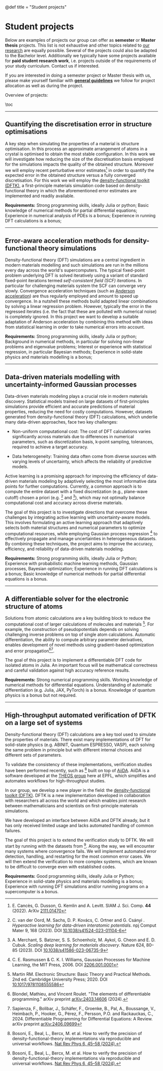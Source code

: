 @def title = "Student projects"

# Student projects
Below are examples of projects our group can offer as **semester** or **Master thesis** projects.
This list is not exhaustive and other topics related to [our research](/research)
are equally possible. Several of the projects could also be adapted to the Bachelor level.
Additionally we typically have some projects available for **paid student research work**,
i.e. projects outside of the requirements of your study curriculum. Contact us if interested.

If you are interested in doing a semester project or Master thesis with us,
please make yourself familiar with **[general guidelines](/student_projects/guidelines)**
we follow for project allocation as well as during the project.

Overview of projects:

\toc

----

## Quantifying the discretisation error in structure optimisations
A key step when simulating the properties of a material is structure optimisation.
In this process
an approximate arrangement of atoms in a crystal is optimised
to obtain the most stable configuration.
In this work we will investigate how reducing the size
of the discretisation basis employed for the simulations
impacts the quality of the obtained structure.
Moreover we will employ recent perturbative
error estimates[^CDKL2022] in order to quantify the expected error in the obtained
structure versus a fully converged discretisation.
For this work we will employ the
[density-functional toolkit (DFTK)](https://dftk.org),
a first-principle materials simulation code based on density-functional theory
in which the aforementioned error estimates are implemented and readily available.

**Requirements:**
Strong programming skills, ideally Julia or python;
Basic knowledge of numerical methods for partial differential equations;
Experience in numerical analysis of PDEs is a bonus;
Experience in running DFT calculations is a bonus;

[^CDKL2022]: E. Cancès, G. Dusson, G. Kemlin and A. Levitt. SIAM J. Sci. Comp. **44** (2022). ArXiv [2111.01470](https://arxiv.org/abs/2111.01470v2)

<!--
α-Manangese structures (see noteworthy systems)
(if stress) MOF structures
-->

----

## Error-aware acceleration methods for density-functional theory simulations

Density-functional theory (DFT) simulations are a central ingredient in modern
materials modelling and such simulations are run in the millions every day
across the world's supercomputers. The typical fixed-point problem underlying
DFT is solved iteratively using a variant of standard fixed-point iterations
termed *self-consistent field (SCF) iterations*. In particular for challenging
materials system the SCF can converge very slowly. Convergence acceleration
techniques (such as [Anderson acceleration](https://en.wikipedia.org/wiki/Anderson_acceleration))
are thus regularly employed and amount to speed up convergence.
In a nutshell these methods build adapted linear combinations by solving
a linear regression problem. However, typically the error in the regressed
iterates (i.e. the fact that these are polluted with numerical noise)
is completely ignored. In this project we want to develop a suitable adaptation
of Anderson acceleration by combining this method with ideas from statistical
learning in order to take numerical errors into account.

**Requirements:**
Strong programming skills, ideally Julia or python;
Background in numerical methods, in particular for
solving non-linear problems and eigenvalue problems;
Interest or experience with statistical regression, in particular Bayesian methods;
Experience in solid-state physics and materials modelling is a bonus;

----

## Data-driven materials modelling with uncertainty-informed Gaussian processes

Data-driven materials modeling plays a crucial role in modern materials
discovery. Statistical models trained on large datasets of first-principles
simulations provide efficient and accurate predictions of material properties,
reducing the need for costly computations. However, datasets generated from
density-functional theory (DFT) calculations, which underlie many data-driven
approaches, face two key challenges:

- Non-uniform computational cost: The cost of DFT calculations varies
  significantly across materials due to differences in numerical parameters,
  such as discretization basis, k-point sampling, tolerances, required to
  achieve a target accuracy.

- Data heterogeneity: Training data often come from diverse sources with
  varying levels of uncertainty, which affects the reliability of predictive
  models. 

Active learning is a promising approach for improving the efficiency of
data-driven materials modeling by adaptively selecting the most informative
data points for further computations.
Currently, a common approach is to compute the entire dataset with a fixed
discretization (e.g., plane-wave cutoff) chosen a priori (e.g. [^vanderOord]
and [^Merchant2023]), which may not optimally balance computational cost and
accuracy across diverse materials. 

The goal of this project is to investigate directions that overcome these
challenges by integrating active learning with uncertainty-aware models. This
involves formulating an active learning approach that adaptively selects both
material structures and numerical parameters to optimize computational
resources, while employing Gaussian process regression [^RasmussenWilliams06]
to effectively propagate and manage uncertainties in heterogeneous datasets. By
combining these techniques, the project aims to improve the accuracy,
efficiency, and reliability of data-driven materials modeling.

**Requirements:**
Strong programming skills, ideally Julia or Python; 
Experience with probabilistic machine learning methods, Gaussian processes, Bayesian optimization; 
Experience in running DFT calculations is a bonus;
Basic knowledge of numerical methods for partial differential equations is a bonus.

[^vanderOord]: C. van der Oord, M. Sachs, D. P. Kovács, C. Ortner and G. Csányi . *Hyperactive learning for data-driven interatomic potentials*. npj Comput Mater 9, 168 (2023). DOI [10.1038/s41524-023-01104-6](https://doi.org/10.1038/s41524-023-01104-6)

[^Merchant2023]: A. Merchant, S. Batzner, S. S. Schoenholz, M. Aykol, G. Cheon and E. D. Cubuk. *Scaling deep learning for materials discovery*. Nature 624, 80–85 (2023). DOI [10.1038/s41586-023-06735-9](https://doi.org/10.1038/s41586-023-06735-9)

[^RasmussenWilliams06]: C. E. Rasmussen & C. K. I. Williams, Gaussian Processes for Machine Learning, the MIT Press, 2006. DOI [3206.001.0001](https://doi.org/10.7551/mitpress/3206.001.0001)

----

## A differentiable solver for the electronic structure of atoms

Solutions from atomic calculations are a key building block to reduce
the computational cost of larger calculations of molecules and materials [^Martin2020].
For example, the construction of pseudopotentials depends on solving challenging
inverse problems on top of single atom calculations. Automatic differentiation, 
the ability to compute arbitrary parameter derivatives,
enables development of novel methods using gradient-based optimization and error propagation[^Blondel2024][^Sapienza2024].

The goal of this project is to implement a differentiable DFT code for isolated atoms in Julia.
An important focus will be mathematical correctness and careful validation against high accuracy reference results.

**Requirements:** Strong numerical programming skills.
Working knowledge of numerical methods for differential equations.
Understanding of automatic differentiation (e.g. Julia, JAX, PyTorch) is a bonus.
Knowledge of quantum physics is a bonus but not required.

[^Martin2020]: Martin RM. Electronic Structure: Basic Theory and Practical Methods. 2nd ed. Cambridge University Press; 2020. DOI [10.1017/9781108555586](https://doi.org/10.1017/9781108555586)

[^Blondel2024]: Blondel, Mathieu, and Vincent Roulet. "The elements of differentiable programming." arXiv preprint [arXiv:2403.14606](https://arxiv.org/abs/2403.14606) (2024).

[^Sapienza2024]: Sapienza, F., Bolibar, J., Schäfer, F., Groenke, B., Pal, A., Boussange, V., Heimbach, P., Hooker, G., Pérez, F., Persson, P.O. and Rackauckas, C., 2024. Differentiable Programming for Differential Equations: A Review. arXiv preprint [arXiv:2406.09699](https://arxiv.org/abs/2406.09699)

---

## High-throughput automated verification of DFTK on a large set of systems

Density-functional theory (DFT) calculations are a key tool used to simulate the properties of materials.
There exist many implementations of DFT for solid-state physics (e.g. ABINIT, Quantum ESPRESSO, VASP),
each solving the same problem in principle but with different internal choices and different sets of parameters.

To validate the consistency of these implementations, verification studies have been performed recently,
such as [^VerificationStudy2023] built on top of [AiiDA](https://aiida.net).
AiiDA is a software developed at the [THEOS group](http://theossrv1.epfl.ch/) here at EPFL,
which simplifies and automates workflows for high-throughput studies.

In our group, we develop a new player in the field:
the [density-functional toolkit (DFTK)](https://dftk.org).
DFTK is a new implementation developed in collaboration with researchers all
across the world and which enables joint research between
mathematicians and scientists on first-principle materials simulations.

We have developed an interface between AiiDA and DFTK already,
but it has only received limited usage and lacks automated handling of common failures.

The goal of this project is to extend the verification study to DFTK.
We will start by running with the datasets from [^VerificationStudy2023].
Along the way, we will encounter many systems where convergence fails.
We will implement automated error detection, handling, and restarting for the most common error cases.
We will then extend the verification to more complex systems,
which are known to be difficult to converge even with established codes.

<!--

- Implement and make use of heuristics such as
  https://github.com/aiidateam/aiida-quantumespresso/pull/987/
  in DFTK

- Implement adaptive damping plus potential mixing

- Aiida-based benchmark set for testing various kinds of issues in DFT calculations
  * Focus: Automatic Benchmarking of performance of algorithms
  * Goal: Easily accessible, also for mathematicians
  * Based on SCF-xn, maybe even including beyond SCF data
  * Use that as a way to prove that LDOS, adaptive damping etc. work and reduce
    computational cost

- Do a proper timing comparision between DFTK and (Vaps, QE, Abinit) on
  * Small system (Xe, 1 kpt)
  * Surface e.g. Al2 (16 kpts)
  * Fe unit cell (1000 kpts)

-->

**Requirements:**
Good programming skills, ideally Julia or Python;
Experience in solid-state physics and materials modelling is a bonus;
Experience with running DFT simulations and/or running programs on a supercomputer is a bonus.

[^VerificationStudy2023]: Bosoni, E., Beal, L., Bercx, M. et al. How to verify the precision of density-functional-theory implementations via reproducible and universal workflows. [Nat Rev Phys 6, 45–58 (2024).](https://doi.org/10.1038/s42254-023-00655-3)
